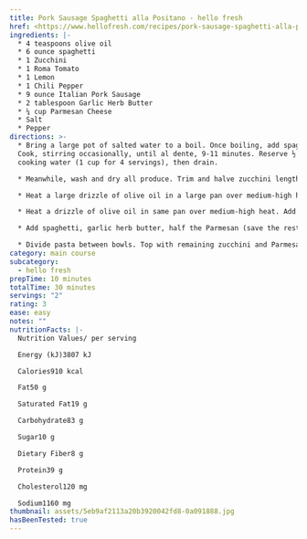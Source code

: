 ```yaml
---
title: Pork Sausage Spaghetti alla Positano - hello fresh
href: <https://www.hellofresh.com/recipes/pork-sausage-spaghetti-alla-positano-5eb9af2113a20b3920042fd8>
ingredients: |-
  * 4 teaspoons olive oil
  * 6 ounce spaghetti
  * 1 Zucchini
  * 1 Roma Tomato
  * 1 Lemon
  * 1 Chili Pepper
  * 9 ounce Italian Pork Sausage
  * 2 tablespoon Garlic Herb Butter
  * ¼ cup Parmesan Cheese
  * Salt
  * Pepper
directions: >-
  * Bring a large pot of salted water to a boil. Once boiling, add spaghetti.
  Cook, stirring occasionally, until al dente, 9-11 minutes. Reserve ½ cup pasta
  cooking water (1 cup for 4 servings), then drain.

  * Meanwhile, wash and dry all produce. Trim and halve zucchini lengthwise; cut crosswise into ¼-inchthick half-moons. Dice tomato; toss in a small bowl with a drizzle of olive oil and a pinch of salt and pepper. Thinly slice half the chili (if you like spicy food, slice the whole thing). Quarter lemon. Remove sausage from casing; discard casing.

  * Heat a large drizzle of olive oil in a large pan over medium-high heat. Add zucchini in a single layer; season with salt and pepper. Cook, stirring occasionally, until browned and tender, 5-6 minutes. Transfer to a plate.

  * Heat a drizzle of olive oil in same pan over medium-high heat. Add sausage and cook, breaking up meat into pieces, until browned and cooked through, 4-6 minutes. (TIP: If there’s excess grease in your pan, carefully pour it out.) Stir in tomato and a pinch of chili to taste. Cook until slightly softened, 1 minute.

  * Add spaghetti, garlic herb butter, half the Parmesan (save the rest for serving), ¼ cup reserved pasta cooking water (⅓ cup for 4 servings), and 2 tsp lemon juice (1 TBSP for 4). Toss until thoroughly combined. (TIP: If needed, add more pasta cooking water a splash at a time until pasta is coated in sauce.) Stir in half the zucchini and season with plenty of salt and pepper.

  * Divide pasta between bowls. Top with remaining zucchini and Parmesan. Garnish with a pinch of remaining chili if desired. Serve with remaining lemon wedges on the side.
category: main course
subcategory:
  - hello fresh
prepTime: 10 minutes
totalTime: 30 minutes
servings: "2"
rating: 3
ease: easy
notes: ""
nutritionFacts: |-
  Nutrition Values/ per serving

  Energy (kJ)3807 kJ

  Calories910 kcal

  Fat50 g

  Saturated Fat19 g

  Carbohydrate83 g

  Sugar10 g

  Dietary Fiber8 g

  Protein39 g

  Cholesterol120 mg

  Sodium1160 mg
thumbnail: assets/5eb9af2113a20b3920042fd8-0a091888.jpg
hasBeenTested: true
---
```

